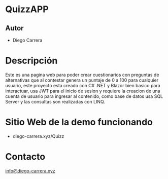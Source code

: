 # QuizzAPP
## Autor
* Diego Carrera 

# Descripción
Este es una pagina web para poder crear cuestionarios con preguntas de alternativas que al contestar genera un puntaje de 0 a 100 para cualquier usuario, este  proyecto esta creado con C# .NET y Blazor bien basico para interactuar, usa JWT para el inicio de sesion y requiere la creacion de una cuenta de usuario para ingresar al contenido, como base de datos usa SQL Server y las consultas son realizadas con LINQ.

# Sitio Web de la demo funcionando
- diego-carrera.xyz/Quizz

# Contacto
info@diego-carrera.xyz
